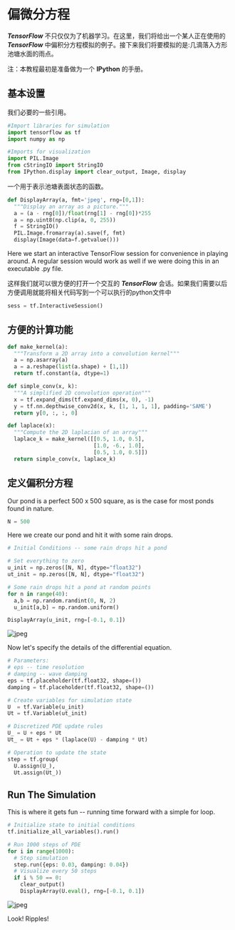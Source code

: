 # 偏微分方程 <a class="md-anchor" id="AUTOGENERATED-partial-differential-equations"></a>

 ***TensorFlow*** 不只仅仅为了机器学习。在这里，我们将给出一个某人正在使用的 ***TensorFlow*** 中偏积分方程模拟的例子。接下来我们将要模拟的是:几滴落入方形池塘水面的雨点。

注：本教程最初是准备做为一个 **IPython** 的手册。

## 基本设置 <a class="md-anchor" id="AUTOGENERATED-basic-setup"></a>

我们必要的一些引用。

```python
#Import libraries for simulation
import tensorflow as tf
import numpy as np

#Imports for visualization
import PIL.Image
from cStringIO import StringIO
from IPython.display import clear_output, Image, display
```

一个用于表示池塘表面状态的函数。

```python
def DisplayArray(a, fmt='jpeg', rng=[0,1]):
  """Display an array as a picture."""
  a = (a - rng[0])/float(rng[1] - rng[0])*255
  a = np.uint8(np.clip(a, 0, 255))
  f = StringIO()
  PIL.Image.fromarray(a).save(f, fmt)
  display(Image(data=f.getvalue()))
```

Here we start an interactive TensorFlow session for convenience in playing
around.  A regular session would work as well if we were doing this in an
executable .py file.

这样我们就可以很方便的打开一个交互的 ***TensorFlow*** 会话。如果我们需要以后方便调用就能将相关代码写到一个可以执行的python文件中

```python
sess = tf.InteractiveSession()
```

## 方便的计算功能 <a class="md-anchor" id="AUTOGENERATED-computational-convenience-functions"></a>


```python
def make_kernel(a):
  """Transform a 2D array into a convolution kernel"""
  a = np.asarray(a)
  a = a.reshape(list(a.shape) + [1,1])
  return tf.constant(a, dtype=1)

def simple_conv(x, k):
  """A simplified 2D convolution operation"""
  x = tf.expand_dims(tf.expand_dims(x, 0), -1)
  y = tf.nn.depthwise_conv2d(x, k, [1, 1, 1, 1], padding='SAME')
  return y[0, :, :, 0]

def laplace(x):
  """Compute the 2D laplacian of an array"""
  laplace_k = make_kernel([[0.5, 1.0, 0.5],
                           [1.0, -6., 1.0],
                           [0.5, 1.0, 0.5]])
  return simple_conv(x, laplace_k)
```

## 定义偏积分方程 <a class="md-anchor" id="AUTOGENERATED-define-the-pde"></a>

Our pond is a perfect 500 x 500 square, as is the case for most ponds found in
nature.

```python
N = 500
```

Here we create our pond and hit it with some rain drops.

```python
# Initial Conditions -- some rain drops hit a pond

# Set everything to zero
u_init = np.zeros([N, N], dtype="float32")
ut_init = np.zeros([N, N], dtype="float32")

# Some rain drops hit a pond at random points
for n in range(40):
  a,b = np.random.randint(0, N, 2)
  u_init[a,b] = np.random.uniform()

DisplayArray(u_init, rng=[-0.1, 0.1])
```

![jpeg](https://github.com/wangaicc/tensorflow-zh/raw/master/SOURCE/tutorials/pdes/pde_output_1.jpg)


Now let's specify the details of the differential equation.


```python
# Parameters:
# eps -- time resolution
# damping -- wave damping
eps = tf.placeholder(tf.float32, shape=())
damping = tf.placeholder(tf.float32, shape=())

# Create variables for simulation state
U  = tf.Variable(u_init)
Ut = tf.Variable(ut_init)

# Discretized PDE update rules
U_ = U + eps * Ut
Ut_ = Ut + eps * (laplace(U) - damping * Ut)

# Operation to update the state
step = tf.group(
  U.assign(U_),
  Ut.assign(Ut_))
```

## Run The Simulation <a class="md-anchor" id="AUTOGENERATED-run-the-simulation"></a>

This is where it gets fun -- running time forward with a simple for loop.

```python
# Initialize state to initial conditions
tf.initialize_all_variables().run()

# Run 1000 steps of PDE
for i in range(1000):
  # Step simulation
  step.run({eps: 0.03, damping: 0.04})
  # Visualize every 50 steps
  if i % 50 == 0:
    clear_output()
    DisplayArray(U.eval(), rng=[-0.1, 0.1])
```

![jpeg](https://github.com/wangaicc/tensorflow-zh/raw/master/SOURCE/tutorials/pdes/pde_output_2.jpg)

Look! Ripples!

